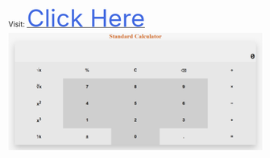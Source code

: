 Visit: <a href="https://mirez8328.github.io/StandardCalculator/"><font size="15px" color="royalblue">Click Here</font></a>
![WebView](Standard.png)
